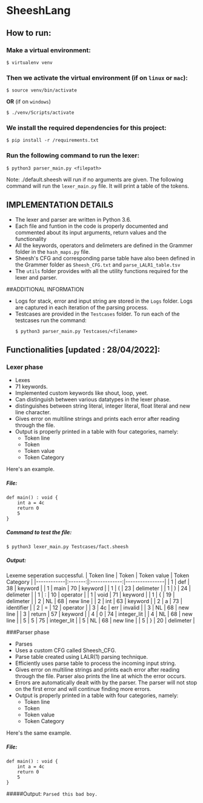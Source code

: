 # SheeshLang
## How to run: 

### Make a virtual environment:
```shell
$ virtualenv venv
```

### Then we activate the virtual environment (if on `linux` or `mac`):

```shell
$ source venv/bin/activate
```
**OR**
(if on `windows`)
```shell
$ ./venv/Scripts/activate
```


### We install the required dependencies for this project:
```shell
$ pip install -r /requirements.txt
```
### Run the following command to run the lexer:
```shell
$ python3 parser_main.py <filepath>
```
Note: ./default.sheesh will run if no arguments are given.
The following command will run the `lexer_main.py` file.
It will print a table of the tokens.


## IMPLEMENTATION DETAILS
- The lexer and parser are written in Python 3.6.
- Each file and funtion in the code is properly documented and commented about its input  arguments, return values and the functionality
- All the keywords, operators and delimeters are defined in the Grammer folder in the `hash_maps.py` file.
- Sheesh's CFG and corresponding parse table have also been defined in the Grammer folder as `Sheesh_CFG.txt` and `parse_LALR1_table.tsv`
- The `utils` folder provides with all the utility functions required for the lexer and parser.

##ADDITIONAL INFORMATION
- Logs for stack, error and input string are stored in the `Logs` folder. Logs are captured in each iteration of the parsing process.
- Testcases are provided in the `Testcases` folder. To run each of the testcases run the command:
  ```shell
  $ python3 parser_main.py Testcases/<filename>
  ```

## Functionalities [updated : 28/04/2022]:

### Lexer phase    
  - Lexes
  - 71 keywords.
  - Implemented custom keywords like shout, loop, yeet.
  - Can distinguish between various datatypes in the lexer phase.
  - distinguishes between string literal, integer literal, float literal and new line character.
  - Gives error on multiline strings and prints each error after reading through the file.
  - Output is properly printed in a table with four categories, namely:
    -  Token line
    -  Token
    -  Token value
    -  Token Category

Here's an example.
##### File:
```
def main() : void {
    int a = 4c
    return 0
    5
}
```
##### Command to test the file:
```shell
$ python3 lexer_main.py Testcases/fact.sheesh
```
##### Output:
Lexeme seperation successful.
| Token line | Token  | Token value | Token Category |
|------------|:-------:|:-------------:|----------------|
| 1          | def    | 38          | keyword        |
| 1          | main   | 70          | keyword        |
| 1          | (      | 23          | delimeter      |
| 1          | )      | 24          | delimeter      |
| 1          | :      | 10          | operator       |
| 1          | void   | 71          | keyword        |
| 1          | {      | 19          | delimeter      |
| 2          | NL     | 68          | new line       |
| 2          | int    | 63          | keyword        |
| 2          | a      | 73          | identifier     |
| 2          | =      | 12          | operator       |
| 3          | 4c     | err         | invalid        |
| 3          | NL     | 68          | new line       |
| 3          | return | 57          | keyword        |
| 4          | 0      | 74          | integer_lit    |
| 4          | NL     | 68          | new line       |
| 5          | 5      | 75          | integer_lit    |
| 5          | NL     | 68          | new line       |
| 5          | }      | 20          | delimeter      |


###Parser phase
  - Parses
  - Uses a custom CFG called Sheesh_CFG.
  - Parse table created using LALR(1) parsing technique.
  - Efficiently uses parse table to process the incoming input string.
  - Gives error on multiline strings and prints each error after reading through the file. Parser also prints the line at which the error occurs.
  - Errors are automatically dealt with by the parser. The parser will not stop on the first error and will continue finding more errors.
  - Output is properly printed in a table with four categories, namely:
    -  Token line
    -  Token
    -  Token value
    -  Token Category

Here's the same example.
##### File:
```
def main() : void {
    int a = 4c
    return 0
    5
}
```
#####Output:
`Parsed this bad boy.`

